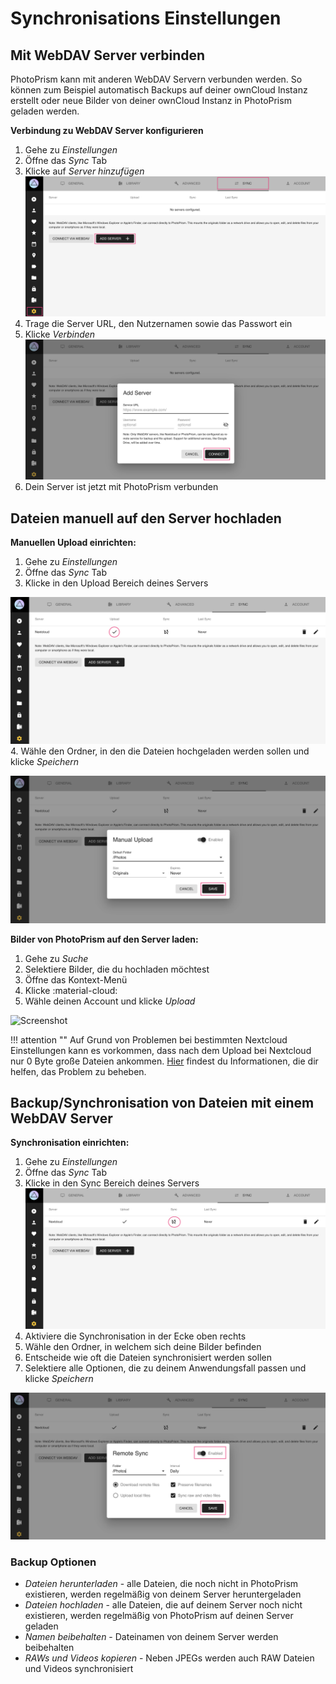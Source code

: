 # Synchronisations Einstellungen #

## Mit WebDAV Server verbinden ##
PhotoPrism kann mit anderen WebDAV Servern verbunden werden. So können zum Beispiel automatisch Backups auf deiner ownCloud Instanz erstellt oder
neue Bilder von deiner ownCloud Instanz in PhotoPrism geladen werden.

**Verbindung zu WebDAV Server konfigurieren**

1. Gehe zu *Einstellungen*
2. Öffne das *Sync* Tab
3. Klicke auf *Server hinzufügen*
   ![Screenshot](img/sync-1.png)
4.  Trage die Server URL, den Nutzernamen sowie das Passwort ein
5. Klicke *Verbinden*
   ![Screenshot](img/sync-2.png)
6. Dein Server ist jetzt mit PhotoPrism verbunden

## Dateien manuell auf den Server hochladen ##
**Manuellen Upload einrichten:**

1. Gehe zu *Einstellungen*
2. Öffne das *Sync* Tab
3. Klicke in den Upload Bereich deines Servers

![Screenshot](img/sync-upload-1.png)
4. Wähle den Ordner, in den die Dateien hochgeladen werden sollen und klicke *Speichern*

![Screenshot](img/sync-upload-2.png)

**Bilder von PhotoPrism auf den Server laden:**

1. Gehe zu *Suche*
2. Selektiere Bilder, die du hochladen möchtest
3. Öffne das Kontext-Menü
4. Klicke :material-cloud:
5. Wähle deinen Account und klicke *Upload*

![Screenshot](img/upload-3.png)

!!! attention ""
	Auf Grund von Problemen bei bestimmten Nextcloud Einstellungen kann es vorkommen, dass nach dem Upload bei Nextcloud nur 0 Byte große Dateien ankommen. 
	[Hier](https://github.com/photoprism/photoprism/issues/443) findest du Informationen, die dir helfen, das Problem zu beheben.

## Backup/Synchronisation von Dateien mit einem WebDAV Server ##
**Synchronisation einrichten:**

1. Gehe zu *Einstellungen*
2. Öffne das *Sync* Tab
3. Klicke in den Sync Bereich deines Servers
   ![Screenshot](img/sync-sync-1.png)
4. Aktiviere die Synchronisation in der Ecke oben rechts
5. Wähle den Ordner, in welchem sich deine Bilder befinden
6. Entscheide wie oft die Dateien synchronisiert werden sollen
7. Selektiere alle Optionen, die zu deinem Anwendungsfall passen und klicke *Speichern*

![Screenshot](img/sync-sync-2.png)

### Backup Optionen ###
* *Dateien herunterladen*  - alle Dateien, die noch nicht in PhotoPrism existieren, werden regelmäßig von deinem Server heruntergeladen
* *Dateien hochladen* - alle Dateien, die auf deinem Server noch nicht existieren, werden regelmäßig von PhotoPrism auf deinen Server geladen
* *Namen beibehalten* - Dateinamen von deinem Server werden beibehalten
* *RAWs und Videos kopieren* - Neben JPEGs werden auch RAW Dateien und Videos synchronisiert

